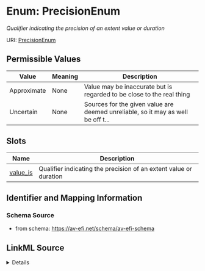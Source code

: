 # Enum: PrecisionEnum




_Qualifier indicating the precision of an extent value or duration_



URI: [PrecisionEnum](PrecisionEnum.md)

## Permissible Values

| Value | Meaning | Description |
| --- | --- | --- |
| Approximate | None | Value may be inaccurate but is regarded to be close to the real thing |
| Uncertain | None | Sources for the given value are deemed unreliable, so it may as well be off t... |




## Slots

| Name | Description |
| ---  | --- |
| [value_is](value_is.md) | Qualifier indicating the precision of an extent value or duration |






## Identifier and Mapping Information







### Schema Source


* from schema: https://av-efi.net/schema/av-efi-schema




## LinkML Source

<details>
```yaml
name: PrecisionEnum
description: Qualifier indicating the precision of an extent value or duration
from_schema: https://av-efi.net/schema/av-efi-schema
rank: 1000
permissible_values:
  Approximate:
    text: Approximate
    description: Value may be inaccurate but is regarded to be close to the real thing
  Uncertain:
    text: Uncertain
    description: Sources for the given value are deemed unreliable, so it may as well
      be off the mark

```
</details>
